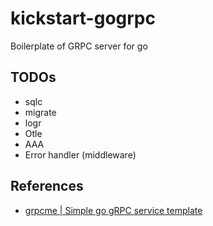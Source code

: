 # kickstart-gogrpc
Boilerplate of GRPC server for go

## TODOs
- sqlc
- migrate
- logr
- Otle
- AAA
- Error handler (middleware)

## References

- [grpcme | Simple go gRPC service template](https://github.com/mchmarny/grpcme)
